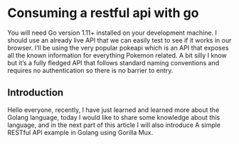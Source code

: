 # Consuming a restful api with go

You will need Go version 1.11+ installed on your development machine. I should use an already live API that we can easily test to see if it works in our browser. I’ll be using the very popular pokeapi which is an API that exposes all the known information for everything Pokemon related. A bit silly I know but it’s a fully fledged API that follows standard naming conventions and requires no authentication so there is no barrier to entry.

## Introduction

Hello everyone, recently, I have just learned and learned more about the Golang language, today I would like to share some knowledge about this language, and in the next part of this article I will also introduce A simple RESTful API example in Golang using Gorilla Mux.
